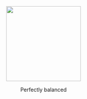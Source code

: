 <div align="center">
<img src=https://newfastuff.com/wp-content/uploads/2019/05/bW7QXVB.png" width="200">
<p>Perfectly balanced</p>
</div>
